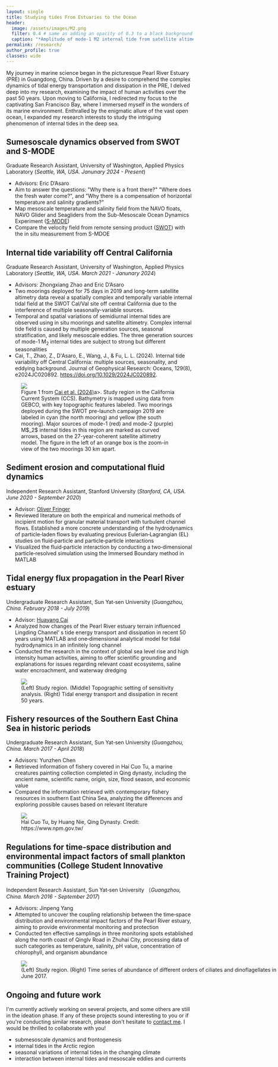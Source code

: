 ```yaml
---
layout: single
title: Studying tides From Estuaries to the Ocean
header:
  image: /assets/images/M2.png
  filter: 0.4 # same as adding an opacity of 0.3 to a black background
  caption: "*Amplitude of mode-1 M2 internal tide from satellite altimetry. Credit: Dr. Z. Zhao.*"
permalink: /research/
author_profile: true
classes: wide
---
```


My journey in marine science began in the picturesque Pearl River Estuary (PRE) in Guangdong, China. Driven by a desire to comprehend the complex dynamics of tidal energy transportation and dissipation in the PRE, I delved deep into my research, examining the impact of human activities over the past 50 years. Upon moving to California, I redirected my focus to the captivating San Francisco Bay, where I immersed myself in the wonders of its marine environment. Enthralled by the enigmatic allure of the vast open ocean, I expanded my research interests to study the intriguing phenomenon of internal tides in the deep sea.


## Sumesoscale dynamics observed from SWOT and S-MODE
Graduate Research Assistant, University of Washington, Applied Physics Laboratory (*Seattle, WA, USA. Janunary 2024 - Present*)
* Advisors: Eric D’Asaro
* Aim to answer the questions: "Why there is a front there?" "Where does the fresh water come?", and "Why there is a compensation of horizontal temperature and salinity gradients?"
* Map mesoscale temperature and salinity field from the NAVO floats, NAVO Glider and Seagliders from the Sub-Mesoscale Ocean Dynamics Experiment (<a href="https://espo.nasa.gov/s-mode/content/S-MODE">S-MODE</a>)
* Compare the velocity field from remote sensing product (<a href="https://swot.jpl.nasa.gov/">SWOT</a>) with the in situ measurement from S-MDOE

## Internal tide variability off Central California
Graduate Research Assistant, University of Washington, Applied Physics Laboratory (*Seattle, WA, USA. March 2021 - Janunary 2024*)
* Advisors: Zhongxiang Zhao and Eric D’Asaro
* Two moorings deployed for 75 days in 2019 and long-term satellite altimetry data reveal a spatially complex and temporally variable internal tidal field at the SWOT Cal/Val site off central California due to the interference of multiple seasonally-variable sources.
* Temporal and spatial variations of semidiurnal internal tides are observed using in situ moorings and satellite altimetry. Complex internal tide field is caused by multiple generation sources, seasonal stratification, and likely mesoscale eddies. The three generation sources of mode-1 M$_2$ internal tides are subject to strong but different seasonalities
* Cai, T., Zhao, Z., D'Asaro, E., Wang, J., & Fu, L. L. (2024). Internal tide variability off Central California: multiple sources, seasonality, and eddying background. Journal of Geophysical Research: Oceans, 129(8), e2024JC020892. <a href="https://doi.org/10.1029/2024JC020892">https://doi.org/10.1029/2024JC020892</a>.

<figure class="align-center">
    <img src="/assets/images/paper_tide_24.jpg">
    <figcaption> Figure 1 from <a href="https://doi.org/10.1029/2024JC020892">Cai et al. (2024)</a>a>. Study region in the California Current System (CCS). Bathymetry is mapped using data from GEBCO, with key topographic features labeled. Two moorings deployed during the SWOT pre-launch campaign 2019 are labeled in cyan (the north mooring) and yellow (the south mooring). Major sources of mode-1 (red) and mode-2 (purple) M$_2$ internal tides in this region are marked as curved arrows, based on the 27-year-coherent satellite altimetry model. The figure in the left of an orange box is the zoom-in view of the two moorings 30 km apart. </figcaption>
</figure>


## Sediment erosion and computational fluid dynamics
Independent Research Assistant, Stanford University (*Stanford, CA, USA. June 2020 - September 2020*)
* Advisor: <a href="https://profiles.stanford.edu/oliver-fringer">Oliver Fringer</a>
* Reviewed literature on both the empirical and numerical methods of incipient motion for granular material transport with turbulent channel flows. Established a more concrete understanding of the hydrodynamics of particle‑laden flows by evaluating previous Eulerian‑Lagrangian (EL) studies on fluid‑particle and particle‑particle interactions
* Visualized the fluid‑particle interaction by conducting a two‑dimensional particle‑resolved simulation using the Immersed Boundary method in MATLAB


## Tidal energy flux propagation in the Pearl River estuary
Undergraduate Research Assistant, Sun Yat‑sen University (*Guangzhou, China. February 2018 - July 2019*)
* Advisor: <a href="https://www.researchgate.net/profile/Huayang-Cai">Huayang Cai</a>
* Analyzed how changes of the Pearl River estuary terrain influenced Lingding Channel’ s tide energy transport and dissipation in recent 50 years using MATLAB and one‑dimensional analytical model for tidal hydrodynamics in an infinitely long channel
* Conducted the research in the context of global sea level rise and high intensity human activities, aiming to offer scientific grounding and explanations for issues regarding relevant coast ecosystems, saline water encroachment, and waterway dredging

<figure class="align-center">
    <img src="/assets/images/PRE.jpg">
    <figcaption>(Left) Study region. (Middle) Topographic setting of sensitivity analysis. (Right) Tidal energy transport and dissipation in recent 50 years. </figcaption>
</figure>


## Fishery resources of the Southern East China Sea in historic periods
Undergraduate Research Assistant, Sun Yat‑sen University (*Guangzhou, China. March 2017 - April 2018*)
* Advisors: Yunzhen Chen
* Retrieved information of fishery covered in Hai Cuo Tu, a marine creatures painting collection completed in Qing dynasty, including the ancient name, scientific name, origin, size, flood season, and economic value
* Compared the information retrieved with contemporary fishery resources in southern East China Sea, analyzing the differences and exploring possible causes based on relevant literature

<figure class="align-center">
    <img src="/assets/images/haicuotu.jpg">
    <figcaption>Hai Cuo Tu, by Huang Nie, Qing Dynasty. Credit: https://www.npm.gov.tw/</figcaption>
</figure>

## Regulations for time‑space distribution and environmental impact factors of small plankton communities (College Student Innovative Training Project)
Independent Research Assistant, Sun Yat‑sen University （*Guangzhou, China. March 2016 - September 2017*)
* Advisors: Jinpeng Yang
* Attempted to uncover the coupling relationship between the time‑space distribution and environmental impact factors of the Pearl River estuary, aiming to provide environmental monitoring and protection
* Conducted ten effective samplings in three monitoring spots established along the north coast of Qinglv Road in Zhuhai City, processing data of such categories as temperature, salinity, pH value, concentration of chlorophyll, and organism abundance

<figure style="width: 800px" class="align-center">
    <img src="/assets/images/Bio.jpg">
    <figcaption>(Left) Study region. (Right) Time series of abundance of different orders of ciliates and dinoflagellates in July 2016 - June 2017. </figcaption>
</figure>

## Ongoing and future work
I'm currently actively working on several projects, and some others are still in the ideation phase. If any of these projects sound interesting to you or if you're conducting similar research, please don't hesitate to [contact me](mailto:joycecai@uw.edu). I would be thrilled to collaborate with you!

* submesoscale dynamics and frontogenesis
* internal tides in the Arctic region
* seasonal variations of internal tides in the changing climate
* interaction between internal tides and mesoscale eddies and currents
